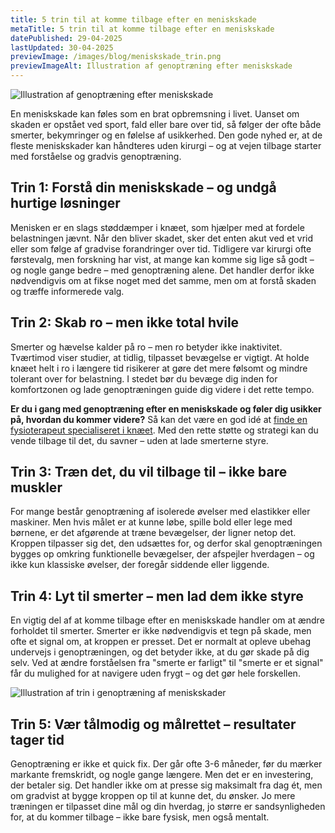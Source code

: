 ```yaml
---
title: 5 trin til at komme tilbage efter en meniskskade
metaTitle: 5 trin til at komme tilbage efter en meniskskade
datePublished: 29-04-2025
lastUpdated: 30-04-2025
previewImage: /images/blog/meniskskade_trin.png
previewImageAlt: Illustration af genoptræning efter meniskskade
---
```


![Illustration af genoptræning efter meniskskade](/images/blog/meniskskade_trin.png)

En meniskskade kan føles som en brat opbremsning i livet. Uanset om skaden er opstået ved sport, fald eller bare over tid, så følger der ofte både smerter, bekymringer og en følelse af usikkerhed. Den gode nyhed er, at de fleste meniskskader kan håndteres uden kirurgi – og at vejen tilbage starter med forståelse og gradvis genoptræning.

## Trin 1: Forstå din meniskskade – og undgå hurtige løsninger

Menisken er en slags støddæmper i knæet, som hjælper med at fordele belastningen jævnt. Når den bliver skadet, sker det enten akut ved et vrid eller som følge af gradvise forandringer over tid. Tidligere var kirurgi ofte førstevalg, men forskning har vist, at mange kan komme sig lige så godt – og nogle gange bedre – med genoptræning alene. Det handler derfor ikke nødvendigvis om at fikse noget med det samme, men om at forstå skaden og træffe informerede valg.

## Trin 2: Skab ro – men ikke total hvile

Smerter og hævelse kalder på ro – men ro betyder ikke inaktivitet. Tværtimod viser studier, at tidlig, tilpasset bevægelse er vigtigt. At holde knæet helt i ro i længere tid risikerer at gøre det mere følsomt og mindre tolerant over for belastning. I stedet bør du bevæge dig inden for komfortzonen og lade genoptræningen guide dig videre i det rette tempo.

**Er du i gang med genoptræning efter en meniskskade og føler dig usikker på, hvordan du kommer videre?**
Så kan det være en god idé at [finde en fysioterapeut specialiseret i knæet](https://www.fysfinder.dk/find/fysioterapeut/danmark/knae). Med den rette støtte og strategi kan du vende tilbage til det, du savner – uden at lade smerterne styre.

## Trin 3: Træn det, du vil tilbage til – ikke bare muskler

For mange består genoptræning af isolerede øvelser med elastikker eller maskiner. Men hvis målet er at kunne løbe, spille bold eller lege med børnene, er det afgørende at træne bevægelser, der ligner netop det. Kroppen tilpasser sig det, den udsættes for, og derfor skal genoptræningen bygges op omkring funktionelle bevægelser, der afspejler hverdagen – og ikke kun klassiske øvelser, der foregår siddende eller liggende.

## Trin 4: Lyt til smerter – men lad dem ikke styre

En vigtig del af at komme tilbage efter en meniskskade handler om at ændre forholdet til smerter. Smerter er ikke nødvendigvis et tegn på skade, men ofte et signal om, at kroppen er presset. Det er normalt at opleve ubehag undervejs i genoptræningen, og det betyder ikke, at du gør skade på dig selv. Ved at ændre forståelsen fra "smerte er farligt" til "smerte er et signal" får du mulighed for at navigere uden frygt – og det gør hele forskellen.

![Illustration af trin i genoptræning af meniskskader](/images/blog/meniskskade_trin_rehab.png)

## Trin 5: Vær tålmodig og målrettet – resultater tager tid

Genoptræning er ikke et quick fix. Der går ofte 3-6 måneder, før du mærker markante fremskridt, og nogle gange længere. Men det er en investering, der betaler sig. Det handler ikke om at presse sig maksimalt fra dag ét, men om gradvist at bygge kroppen op til at kunne det, du ønsker. Jo mere træningen er tilpasset dine mål og din hverdag, jo større er sandsynligheden for, at du kommer tilbage – ikke bare fysisk, men også mentalt.
